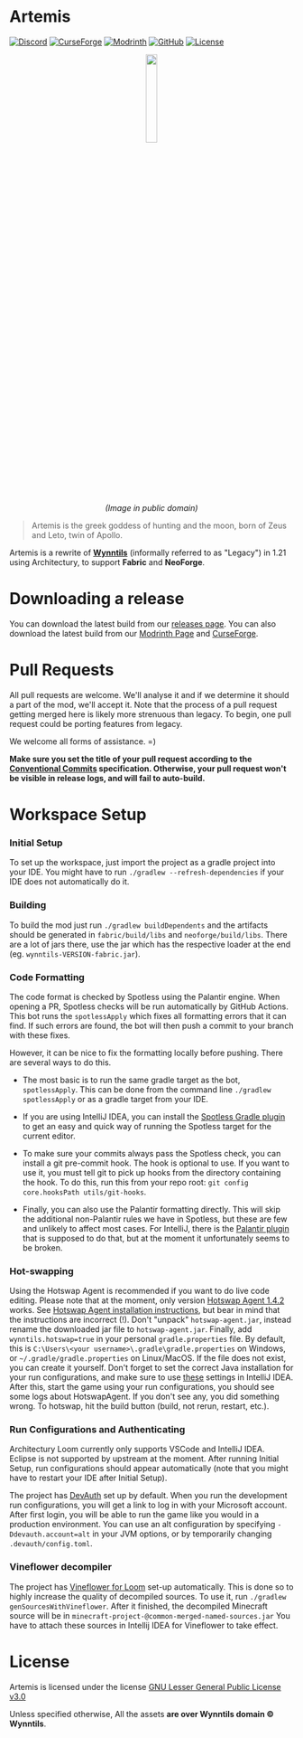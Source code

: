 Artemis
========
[![Discord](https://discordapp.com/api/guilds/394189072635133952/widget.png)](https://discord.gg/ve49m9J)
[![CurseForge](https://cf.way2muchnoise.eu/short_wynntils.svg)](https://www.curseforge.com/minecraft/mc-mods/wynntils)
[![Modrinth](https://img.shields.io/modrinth/dt/Wynntils?label=modrinth)](https://modrinth.com/mod/wynntils)
[![GitHub](https://img.shields.io/github/downloads/Wynntils/Artemis/total?logo=github)](https://github.com/Wynntils/Artemis/releases)
[![License](https://img.shields.io/badge/license-LGPL%203.0-green.svg)](https://github.com/Wynntils/Artemis/blob/main/LICENSE)

<div align="center">
<img src="https://upload.wikimedia.org/wikipedia/commons/d/d2/Artemis.png" width=20%>

*(Image in public domain)*
</div>

> Artemis is the greek goddess of hunting and the moon, born of Zeus and Leto, twin of Apollo.

Artemis is a rewrite of **[Wynntils](https://github.com/Wynntils/Wynntils)** (informally referred to as "Legacy") in 1.21 using Architectury, to support **Fabric** and **NeoForge**.

Downloading a release
========
You can download the latest build from our [releases page](https://github.com/Wynntils/Artemis/releases). You can also download the latest build from our [Modrinth Page](https://modrinth.com/mod/wynntils) and [CurseForge](https://www.curseforge.com/minecraft/mc-mods/wynntils).

Pull Requests
========
All pull requests are welcome. We'll analyse it and if we determine it should a part of the mod, we'll accept it. Note that the process of a pull request getting merged here is likely more strenuous than legacy. To begin, one pull request could be porting features from legacy.

We welcome all forms of assistance. =)

**Make sure you set the title of your pull request according to the [Conventional Commits](https://www.conventionalcommits.org/en/v1.0.0/#summary) specification. Otherwise, your pull request won't be visible in release logs, and will fail to auto-build.**

Workspace Setup
========

### Initial Setup
To set up the workspace, just import the project as a gradle project into your IDE. You might have to run `./gradlew --refresh-dependencies` if your IDE does not automatically do it.

### Building
To build the mod just run `./gradlew buildDependents` and the artifacts should be generated in `fabric/build/libs` and `neoforge/build/libs`. There are a lot of jars there, use the jar which has the respective loader at the end (eg. `wynntils-VERSION-fabric.jar`).

### Code Formatting
The code format is checked by Spotless using the Palantir engine. When opening a PR, Spotless checks will be run automatically by GitHub Actions. This bot runs the `spotlessApply` which fixes all formatting errors that it can find. If such errors are found, the bot will then push a commit to your branch with these fixes.

However, it can be nice to fix the formatting locally before pushing. There are several ways to do this.

* The most basic is to run the same gradle target as the bot, `spotlessApply`. This can be done from the command line `./gradlew spotlessApply` or as a gradle target from your IDE.

* If you are using IntelliJ IDEA, you can install the [Spotless Gradle plugin](https://plugins.jetbrains.com/plugin/18321-spotless-gradle) to get an easy and quick way of running the Spotless target for the current editor.

* To make sure your commits always pass the Spotless check, you can install a git pre-commit hook. The hook is optional to use. If you want to use it, you must tell git to pick up hooks from the directory containing the hook. To do this, run this from your repo root: `git config core.hooksPath utils/git-hooks`.

* Finally, you can also use the Palantir formatting directly. This will skip the additional non-Palantir rules we have in Spotless, but these are few and unlikely to affect most cases. For IntelliJ, there is the [Palantir plugin](https://plugins.jetbrains.com/plugin/13180-palantir-java-format) that is supposed to do that, but at the moment it unfortunately seems to be broken.

### Hot-swapping
Using the Hotswap Agent is recommended if you want to do live code editing. Please note that at the moment, only version [Hotswap Agent 1.4.2](https://github.com/HotswapProjects/HotswapAgent/releases/tag/1.4.2-SNAPSHOT) works. See [Hotswap Agent installation instructions](http://hotswapagent.org/mydoc_quickstart-jdk17.html),
but bear in mind that the instructions are incorrect (!). Don't "unpack" `hotswap-agent.jar`, instead
rename the downloaded jar file to `hotswap-agent.jar`. Finally, add `wynntils.hotswap=true` in your personal `gradle.properties` file.
By default, this is `C:\Users\<your username>\.gradle\gradle.properties` on Windows, or `~/.gradle/gradle.properties` on Linux/MacOS.
If the file does not exist, you can create it yourself.
Don't forget to set the correct Java installation for your run configurations, and make sure to use [these](https://i.imgur.com/4VMFCM0.png) settings in IntelliJ IDEA.
After this, start the game using your run configurations, you should see some logs about HotswapAgent. If you don't see any, you did something wrong. To hotswap, hit the build button (build, not rerun, restart, etc.).

### Run Configurations and Authenticating
Architectury Loom currently only supports VSCode and IntelliJ IDEA. Eclipse is not supported by upstream at the moment. After running Initial Setup, run configurations should appear automatically (note that you might have to restart your IDE after Initial Setup).

The project has [DevAuth](https://github.com/DJtheRedstoner/DevAuth) set up by default. When you run the development run configurations, you will get a link to log in with your Microsoft account. After first login, you will be able to run the game like you would in a production environment. You can use an alt configuration by specifying `-Ddevauth.account=alt` in your JVM options, or by temporarily changing `.devauth/config.toml`.

### Vineflower decompiler
The project has [Vineflower for Loom](https://github.com/Juuxel/loom-vineflower) set-up automatically. This is done so to highly increase the quality of decompiled sources. To use it, run `./gradlew genSourcesWithVineflower`. After it finished, the decompiled Minecraft source will be in `minecraft-project-@common-merged-named-sources.jar` You have to attach these sources in Intellij IDEA for Vineflower to take effect.

License
========

Artemis is licensed under the license [GNU Lesser General Public License v3.0](https://github.com/Wynntils/Artemis/blob/main/LICENSE)

Unless specified otherwise, All the assets **are over Wynntils domain © Wynntils**.
